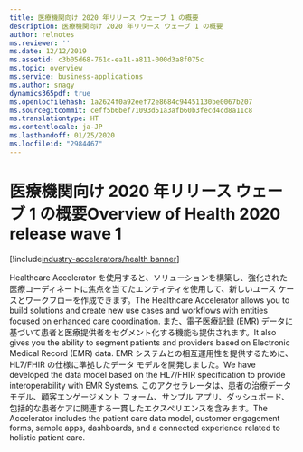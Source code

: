 ```yaml
---
title: 医療機関向け 2020 年リリース ウェーブ 1 の概要
description: 医療機関向け 2020 年リリース ウェーブ 1 の概要
author: relnotes
ms.reviewer: ''
ms.date: 12/12/2019
ms.assetid: c3b05d68-761c-ea11-a811-000d3a8f075c
ms.topic: overview
ms.service: business-applications
ms.author: snagy
dynamics365pdf: true
ms.openlocfilehash: 1a2624f0a92eef72e8684c94451130be0067b207
ms.sourcegitcommit: ceff5b6bef71093d51a3afb60b3fecd4cd8a11c8
ms.translationtype: HT
ms.contentlocale: ja-JP
ms.lasthandoff: 01/25/2020
ms.locfileid: "2984467"
---
```

# <a name="overview-of-health-2020-release-wave-1"></a><span data-ttu-id="b02ac-103">医療機関向け 2020 年リリース ウェーブ 1 の概要</span><span class="sxs-lookup"><span data-stu-id="b02ac-103">Overview of Health 2020 release wave 1</span></span>
[!include[industry-accelerators/health banner](../includes/industry-accelerators/health.md)]

<!--overview start-->
<span data-ttu-id="b02ac-104">Healthcare Accelerator を使用すると、ソリューションを構築し、強化された医療コーディネートに焦点を当てたエンティティを使用して、新しいユース ケースとワークフローを作成できます。</span><span class="sxs-lookup"><span data-stu-id="b02ac-104">The Healthcare Accelerator allows you to build solutions and create new use cases and workflows with entities focused on enhanced care coordination.</span></span> <span data-ttu-id="b02ac-105">また、電子医療記録 (EMR) データに基づいて患者と医療提供者をセグメント化する機能も提供されます。</span><span class="sxs-lookup"><span data-stu-id="b02ac-105">It also gives you the ability to segment patients and providers based on Electronic Medical Record (EMR) data.</span></span> <span data-ttu-id="b02ac-106">EMR システムとの相互運用性を提供するために、HL7/FHIR の仕様に準拠したデータ モデルを開発しました。</span><span class="sxs-lookup"><span data-stu-id="b02ac-106">We have developed the data model based on the HL7/FHIR specification to provide interoperability with EMR Systems.</span></span> <span data-ttu-id="b02ac-107">このアクセラレータは、患者の治療データ モデル、顧客エンゲージメント フォーム、サンプル アプリ、ダッシュボード、包括的な患者ケアに関連する一貫したエクスペリエンスを含みます。</span><span class="sxs-lookup"><span data-stu-id="b02ac-107">The Accelerator includes the patient care data model, customer engagement forms, sample apps, dashboards, and a connected experience related to holistic patient care.</span></span>
<!--overview end-->
